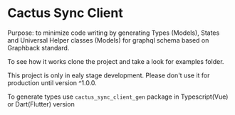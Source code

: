 # Cactus Sync Client

Purpose: to minimize code writing by generating Types (Models), States and Universal Helper classes (Models) for graphql schema based on Graphback standard.

To see how it works clone the project and take a look for examples folder.

This project is only in ealy stage development. Please don't use it for production until version ^1.0.0.

To generate types use `cactus_sync_client_gen` package in Typescript(Vue) or Dart(Flutter) version
